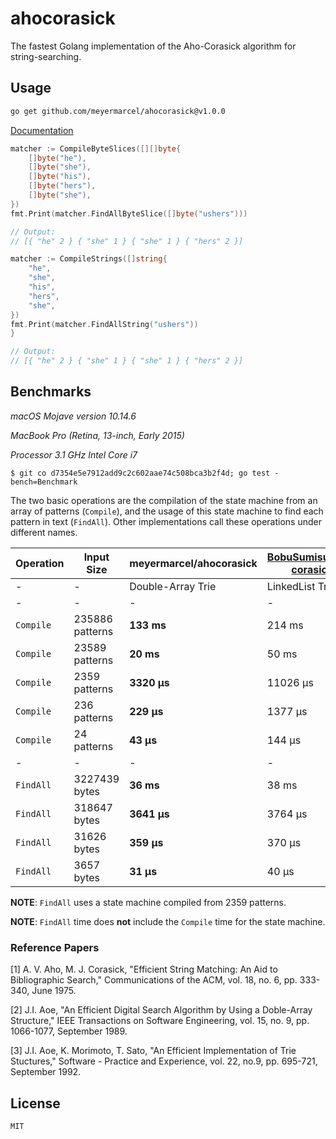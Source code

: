 # ahocorasick

The fastest Golang implementation of the Aho-Corasick algorithm for string-searching.

## Usage

```bash
go get github.com/meyermarcel/ahocorasick@v1.0.0
```

[Documentation](https://godoc.org/github.com/meyermarcel/ahocorasick)

```go
matcher := CompileByteSlices([][]byte{
	[]byte("he"),
	[]byte("she"),
	[]byte("his"),
	[]byte("hers"),
	[]byte("she"),
})
fmt.Print(matcher.FindAllByteSlice([]byte("ushers")))

// Output:
// [{ "he" 2 } { "she" 1 } { "she" 1 } { "hers" 2 }]
```

```go
matcher := CompileStrings([]string{
	"he",
	"she",
	"his",
	"hers",
	"she",
})
fmt.Print(matcher.FindAllString("ushers"))
}

// Output:
// [{ "he" 2 } { "she" 1 } { "she" 1 } { "hers" 2 }]
```

## Benchmarks

*macOS Mojave version 10.14.6*

*MacBook Pro (Retina, 13-inch, Early 2015)*

*Processor 3.1 GHz Intel Core i7*


```
$ git co d7354e5e7912add9c2c602aae74c508bca3b2f4d; go test -bench=Benchmark
```

The two basic operations are the compilation of the state machine from an array of patterns (`Compile`), and the usage of this state machine to find each pattern in text (`FindAll`). Other implementations call these operations under different names.

| Operation | Input Size | meyermarcel/ahocorasick | [BobuSumisu/aho-corasick](https://github.com/BobuSumisu/aho-corasick) | [anknown/ahocorasick](https://github.com/anknown/ahocorasick) |
| - | - | - | - | - |
| - | - | Double-Array Trie | LinkedList Trie | Double-Array Trie |
| - | - | - | - | - |
| `Compile` | 235886 patterns | **133 ms** | 214 ms | 1408 ms |
| `Compile` | 23589 patterns  | **20 ms** | 50 ms  | 137 ms |
| `Compile` | 2359 patterns   | **3320 µs** | 11026 µs | 10506 µs |
| `Compile` | 236 patterns    | **229 µs**| 1377 µs| 867s µs |
| `Compile` | 24 patterns     | **43 µs**| 144 µs| 82s µs |
| - | - | - | - | - |
| `FindAll` | 3227439 bytes | **36 ms** | 38 ms | 116 ms |
| `FindAll` | 318647 bytes  | **3641 µs** | 3764 µs | 11335 µs |
| `FindAll` | 31626 bytes   | **359 µs** | 370 µs | 1103 µs |
| `FindAll` | 3657 bytes    | **31 µs** | 40 µs | 131 µs |

**NOTE**: `FindAll` uses a state machine compiled from 2359 patterns.

**NOTE**: `FindAll` time does **not** include the `Compile` time for the state machine.

### Reference Papers

[1] A. V. Aho, M. J. Corasick, "Efficient String Matching: An Aid to Bibliographic Search," Communications of the ACM, vol. 18, no. 6, pp. 333-340, June 1975.

[2] J.I. Aoe, "An Efficient Digital Search Algorithm by Using a Doble-Array Structure," IEEE Transactions on Software Engineering, vol. 15, no. 9, pp. 1066-1077, September 1989.

[3] J.I. Aoe, K. Morimoto, T. Sato, "An Efficient Implementation of Trie Stuctures," Software - Practice and Experience, vol. 22, no.9, pp. 695-721, September 1992.

## License

`MIT`
